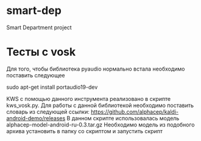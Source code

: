 # smart-dep
Smart Department project

# Тесты с vosk

Для того, чтобы библиотека pyaudio нормально встала необходимо поставить следующее

sudo apt-get install portaudio19-dev

KWS с помощью данного инструмента реализовано в скрипте kws_vosk.py. Для работы с данной библиотекой необходимо поставить словарь из следующей ссылки:
https://github.com/alphacep/kaldi-android-demo/releases
В данном скрипте использовалась модель alphacep-model-android-ru-0.3.tar.gz
Необходимо модель из подобного архива установить в папку со скриптом и запустить скрипт

